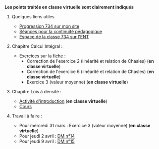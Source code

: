 __Les points traités en classe virtuelle sont clairement indiqués__


1. Quelques liens utiles 
   * [Progression 734 sur mon site](http://www.frederic-junier.org/TS2020/Progression/TS_2020.html)
   * [Séances pour la continuité pédagogique](https://frederic-junier.github.io/TS-2019-2020/)
   * [Espace de la classe 734 sur l'ENT](https://le-parc.ent.auvergnerhonealpes.fr/classes/classe-734/mathematiques/)



2. Chapitre Calcul Intégral :
   * Exercices sur  la [fiche](https://frederic-junier.org/TS2020/Cours/TS-Exos-Integration2020-Fiche1-Web.pdf) :
     * Correction de l'exercice 2  (linéarité et relation de Chasles) (__en classe virtuelle__)
     * Correction de l'exercice 6  (linéarité et relation de Chasles) (__en classe virtuelle__)
     * Exercice 3 (valeur moyenne) (__en classe virtuelle__)
  
3. Chapitre Lois à densité :
   * [Activité d'introduction](https://frederic-junier.org/TS2020/Cours/LoisDensiteActivite2017-Web.pdf) (__en classe virtuelle__)
   * [Cours](http://frederic-junier.org/TS2020/Cours/TSCoursLoiDensite2019V1-prof-Web.pdf)
  
4. Travail à faire :
   * Pour mercredi  31 mars : Exercice 3 (valeur moyenne) (__en classe virtuelle__)
   * Pour jeudi 2 avril :  [DM n°14](http://frederic-junier.org/TS2020/Cours/TS-DM14-2020-Web.pdf)
   * Pour jeudi 9 avril :  [DM n°15](http://frederic-junier.org/TS2020/Cours/TS-DM15-2020-Web.pdf)
